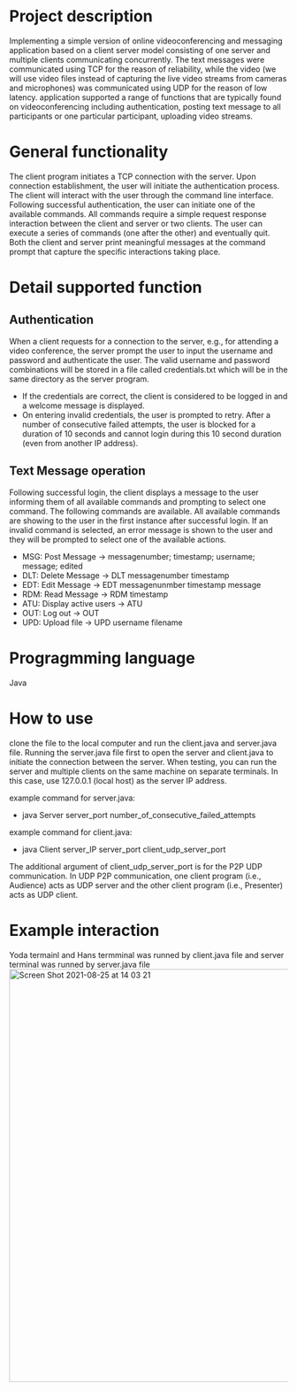 # Project description

Implementing a simple version of online videoconferencing and messaging application based on a client server model consisting of one server and multiple clients communicating concurrently. The text messages were communicated using TCP for the reason of reliability, while the video (we will use video files instead of capturing the live video streams from cameras and microphones) was communicated using UDP for the reason of low latency. application supported a range of functions that are typically found on videoconferencing including authentication, posting text message to all participants or one particular participant, uploading video streams.

# General functionality

The client program initiates a TCP connection with the server. Upon connection establishment, the user will initiate the authentication process. The client will interact with the user through the command line interface. Following successful authentication, the user can initiate one of the available commands. All commands require a simple request response interaction between the client and server or two clients. The user can execute a series of commands (one after the other) and eventually quit. Both the client and server print meaningful messages at the command prompt that capture the specific interactions taking place.

# Detail supported function
## Authentication
When a client requests for a connection to the server, e.g., for attending a video conference, the server prompt the user to input the username and password and authenticate the user. The valid username and password combinations will be stored in a file called credentials.txt which will be in the same directory as the server program.
* If the credentials are correct, the client is considered to be logged in and a welcome message is displayed.
* On entering invalid credentials, the user is prompted to retry. After a number of consecutive failed attempts, the user is blocked for a duration of 10 seconds and cannot login during this 10 second duration (even from another IP address).

## Text Message operation
Following successful login, the client displays a message to the user informing them of all available commands and prompting to select one command. The following commands are available. All available commands are showing to the user in the first instance after successful login. If an invalid command is selected, an error message is shown to the user and they will be prompted to select one of the available actions.

* MSG: Post Message -> messagenumber; timestamp; username; message; edited
* DLT: Delete Message -> DLT messagenumber timestamp
* EDT: Edit Message -> EDT messagenunmber timestamp message
* RDM: Read Message -> RDM timestamp
* ATU: Display active users -> ATU
* OUT: Log out -> OUT
* UPD: Upload file -> UPD username filename

# Progragmming language
Java

# How to use
clone the file to the local computer and run the client.java and server.java file. Running the server.java file first to open the server and client.java to initiate the connection between the server. When testing, you can run the server and multiple clients on the same machine on separate terminals. In this case, use 127.0.0.1 (local host) as the server IP address. 

example command for server.java:
* java Server server_port number_of_consecutive_failed_attempts

example command for client.java:
* java Client server_IP server_port client_udp_server_port

The additional argument of client_udp_server_port is for the P2P UDP communication. In UDP P2P communication, one client program (i.e., Audience) acts as UDP server and the other client program (i.e., Presenter) acts as UDP client.

# Example interaction
Yoda termainl and Hans termminal was runned by client.java file and server terminal was runned by server.java file
<img width="746" alt="Screen Shot 2021-08-25 at 14 03 21" src="https://user-images.githubusercontent.com/58925650/130724625-d15f32c6-6862-4173-9dd0-55ab7cde19d3.png">


